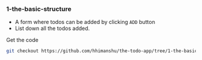 ### 1-the-basic-structure
- A form where todos can be added by clicking `ADD` button
- List down all the todos added.

Get the code
```sh
git checkout https://github.com/hhimanshu/the-todo-app/tree/1-the-basic-structure
```